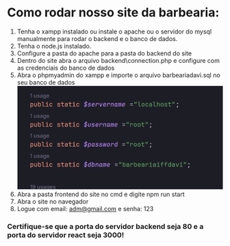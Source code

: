 # Como rodar nosso site da barbearia:

1. Tenha o xampp instalado ou instale o apache ou
o servidor do mysql manualmente para rodar o backend e o banco de dados.
2. Tenha o node.js instalado.
3. Configure a pasta do apache para a pasta do backend do site
4. Dentro do site abra o arquivo backend\connection.php e configure com as credenciais do banco de dados
5. Abra o phpmyadmin do xampp e importe o arquivo barbeariadavi.sql no seu banco de dados
![img.png](img.png)
6. Abra a pasta frontend do site no cmd e digite npm run start
7. Abra o site no navegador
8. Logue com email: adm@gmail.com e senha: 123


### Certifique-se que a porta do servidor backend seja 80 e a porta do servidor react seja 3000!